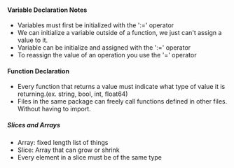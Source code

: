 #### Variable Declaration Notes

- Variables must first be initialized with the ':=' operator
- We can initialize a variable outside of a function, we just can't assign a value to it.
- Variable can be initialize and assigned with the ':=' operator
- To reassign the value of an operation you use the '=' operator

#### Function Declaration

- Every function that returns a value must indicate what type of value it is returning.(ex. string, bool, int, float64)
- Files in the same package can freely call functions defined in other files. Without having to import.

##### Slices and Arrays

- Array: fixed length list of things
- Slice: Array that can grow or shrink
- Every element in a slice must be of the same type
